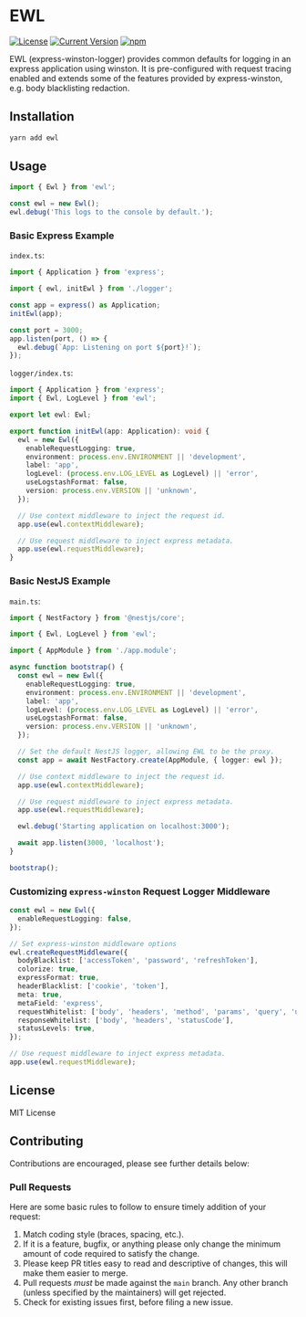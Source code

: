 # EWL

[![License][license-image]][license-url]
[![Current Version](https://img.shields.io/npm/v/ewl.svg)](https://www.npmjs.com/package/ewl)
[![npm](https://img.shields.io/npm/dw/ewl.svg)](https://www.npmjs.com/package/ewl)

[license-url]: https://opensource.org/licenses/MIT
[license-image]: https://img.shields.io/npm/l/make-coverage-badge.svg

EWL (express-winston-logger) provides common defaults for logging in an express application using
winston. It is pre-configured with request tracing enabled and extends some of the features provided
by express-winston, e.g. body blacklisting redaction.

## Installation

```sh
yarn add ewl
```

## Usage

```typescript
import { Ewl } from 'ewl';

const ewl = new Ewl();
ewl.debug('This logs to the console by default.');
```

### Basic Express Example

`index.ts`:

```typescript
import { Application } from 'express';

import { ewl, initEwl } from './logger';

const app = express() as Application;
initEwl(app);

const port = 3000;
app.listen(port, () => {
  ewl.debug(`App: Listening on port ${port}!`);
});
```

`logger/index.ts`:

```typescript
import { Application } from 'express';
import { Ewl, LogLevel } from 'ewl';

export let ewl: Ewl;

export function initEwl(app: Application): void {
  ewl = new Ewl({
    enableRequestLogging: true,
    environment: process.env.ENVIRONMENT || 'development',
    label: 'app',
    logLevel: (process.env.LOG_LEVEL as LogLevel) || 'error',
    useLogstashFormat: false,
    version: process.env.VERSION || 'unknown',
  });

  // Use context middleware to inject the request id.
  app.use(ewl.contextMiddleware);

  // Use request middleware to inject express metadata.
  app.use(ewl.requestMiddleware);
}
```

### Basic NestJS Example

`main.ts`:

```typescript
import { NestFactory } from '@nestjs/core';

import { Ewl, LogLevel } from 'ewl';

import { AppModule } from './app.module';

async function bootstrap() {
  const ewl = new Ewl({
    enableRequestLogging: true,
    environment: process.env.ENVIRONMENT || 'development',
    label: 'app',
    logLevel: (process.env.LOG_LEVEL as LogLevel) || 'error',
    useLogstashFormat: false,
    version: process.env.VERSION || 'unknown',
  });

  // Set the default NestJS logger, allowing EWL to be the proxy.
  const app = await NestFactory.create(AppModule, { logger: ewl });

  // Use context middleware to inject the request id.
  app.use(ewl.contextMiddleware);

  // Use request middleware to inject express metadata.
  app.use(ewl.requestMiddleware);

  ewl.debug('Starting application on localhost:3000');

  await app.listen(3000, 'localhost');
}

bootstrap();
```

### Customizing `express-winston` Request Logger Middleware

```typescript
const ewl = new Ewl({
  enableRequestLogging: false,
});

// Set express-winston middleware options
ewl.createRequestMiddleware({
  bodyBlacklist: ['accessToken', 'password', 'refreshToken'],
  colorize: true,
  expressFormat: true,
  headerBlacklist: ['cookie', 'token'],
  meta: true,
  metaField: 'express',
  requestWhitelist: ['body', 'headers', 'method', 'params', 'query', 'url'],
  responseWhitelist: ['body', 'headers', 'statusCode'],
  statusLevels: true,
});

// Use request middleware to inject express metadata.
app.use(ewl.requestMiddleware);
```

## License

MIT License

## Contributing

Contributions are encouraged, please see further details below:

### Pull Requests

Here are some basic rules to follow to ensure timely addition of your request:

1. Match coding style (braces, spacing, etc.).
2. If it is a feature, bugfix, or anything please only change the minimum amount of code required to
   satisfy the change.
3. Please keep PR titles easy to read and descriptive of changes, this will make them easier to
   merge.
4. Pull requests _must_ be made against the `main` branch. Any other branch (unless specified by the
   maintainers) will get rejected.
5. Check for existing issues first, before filing a new issue.
